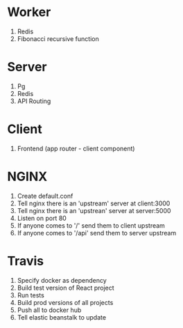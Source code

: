 # Worker
1. Redis
2. Fibonacci recursive function

# Server
1. Pg
2. Redis
3. API Routing

# Client
1. Frontend (app router - client component)

# NGINX
1. Create default.conf
2. Tell nginx there is an 'upstream' server at client:3000
3. Tell nginx there is an 'upstrean' server at server:5000
4. Listen on port 80
5. If anyone comes to '/' send them to client upstream
6. If anyone comes to '/api' send them to server upstream

# Travis
1. Specify docker as dependency
2. Build test version of React project
3. Run tests
4. Build prod versions of all projects
5. Push all to docker hub
6. Tell elastic beanstalk to update